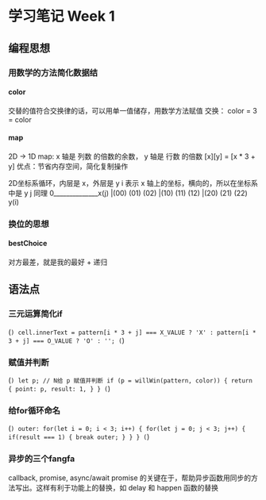 # 学习笔记 Week 1

## 编程思想

### 用数学的方法简化数据结

#### color

交替的值符合交换律的话，可以用单一值储存，用数学方法赋值
交换： color = 3 = color

#### map

2D -> 1D map: x 轴是 列数 的倍数的余数， y 轴是 行数 的倍数
[x][y] = [x * 3 + y]
优点：节省内存空间，简化复制操作

2D坐标系循环，内层是 x，外层是 y
i 表示 x 轴上的坐标，横向的，所以在坐标系中是 y
j 同理
    0______________x(j)
    |(00) (01) (02)
    |(10) (11) (12)
    |(20) (21) (22)
y(i) 

### 换位的思想

#### bestChoice

对方最差，就是我的最好 + 递归

## 语法点

### 三元运算简化if

(```)
    cell.innerText =
        pattern[i * 3 + j] === X_VALUE ? 'X' :
        pattern[i * 3 + j] === O_VALUE ? 'O' : '';
(```)

### 赋值并判断

(```)
    let p;
        // N给 p 赋值并判断
        if (p = willWin(pattern, color)) {
            return {
                point: p,
                result: 1,
            }
        }
(```)

### 给for循环命名

(```)
    outer: for(let i = 0; i < 3; i++) {
        for(let j = 0; j < 3; j++) {
            if(result === 1) {
                break outer;
            }
        }
    }
(```)

### 异步的三个fangfa

callback, promise, async/await
promise 的关键在于，帮助异步函数用同步的方法写出。这样有利于功能上的替换，如 delay 和 happen 函数的替换
